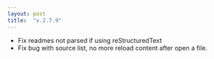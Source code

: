 ```yaml
---
layout: post
title:  "v.2.7.9"
---
```

* Fix readmes not parsed if using reStructuredText
* Fix bug with source list, no more reload content after open a file.
